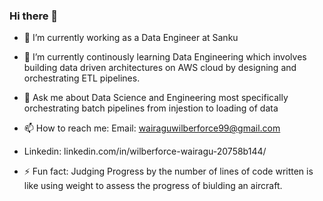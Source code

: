 ### Hi there 👋


- 🔭 I’m currently working as a Data Engineer at Sanku 
- 🌱 I’m currently continously learning Data Engineering which involves building data driven architectures on AWS cloud by designing and orchestrating ETL pipelines.
- 💬 Ask me about Data Science and Engineering most specifically orchestrating batch pipelines from injestion to loading of data
- 📫 How to reach me: Email: wairaguwilberforce99@gmail.com
- Linkedin: linkedin.com/in/wilberforce-wairagu-20758b144/
  
- ⚡ Fun fact: Judging Progress by the number of lines of code written is 
               like using weight to assess the progress of biulding an aircraft.
